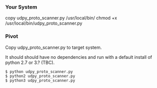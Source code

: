 ### Your System

copy udpy_proto_scanner.py /usr/local/bin/
chmod +x /usr/local/bin/udpy_proto_scanner.py

### Pivot

Copy udpy_proto_scanner.py to target system.

It should should have no dependencies and run with a default install of python 2.7 or 3.? (TBC).
```
$ python udpy_proto_scanner.py
$ python2 udpy_proto_scanner.py
$ python3 udpy_proto_scanner.py
```
